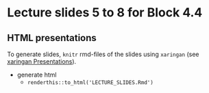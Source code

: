 # Lecture slides 5 to 8 for Block 4.4


## HTML presentations

To generate slides, `knitr` rmd-files of the slides using `xaringan` (see [xaringan Presentations](https://bookdown.org/yihui/rmarkdown/xaringan.html)).
* generate html
  * `renderthis::to_html('LECTURE_SLIDES.Rmd')`


